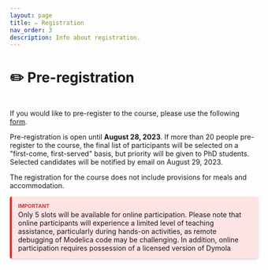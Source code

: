 ```yaml
---
layout: page
title: ✏️ Registration
nav_order: 3
description: Info about registration.
---
```


# ✏️ Pre-registration
<br>
If you would like to pre-register to the course, please use the following <a href="https://forms.gle/HwfkHW3zERthaHaA9" target="_blank">form</a>.

Pre-registration is open until <strong>August 28, 2023</strong>. If more than 20 people pre-register to the course, the final list of participants will be selected on a "first-come, first-served" basis, but priority will be given to PhD students. Selected candidates will be notified by email on August 29, 2023. 

The registration for the course does not include provisions for meals and accommodation.

<style>
p.important,blockquote.important {
    background: rgba(247,126,126,0.2);
    border-left: 4px solid #dd2e2e;
    border-radius: 4px;
    box-shadow: 0 1px 2px rgba(0,0,0,0.12),0 3px 10px rgba(0,0,0,0.08);
    padding: .8rem
}

p.important::before,blockquote.important::before {
    color: #dd2e2e;
    content: "Important";
    display: block;
    font-weight: bold;
    text-transform: uppercase;
    font-size: .75em;
    padding-bottom: .125rem
}

p.important>.important-title,blockquote.important>.important-title {
    color: #dd2e2e;
    display: block;
    font-weight: bold;
    text-transform: uppercase;
    font-size: .75em;
    padding-bottom: .125rem
}

p.important-title,blockquote.important-title {
    background: rgba(247,126,126,0.2);
    border-left: 4px solid #dd2e2e;
    border-radius: 4px;
    box-shadow: 0 1px 2px rgba(0,0,0,0.12),0 3px 10px rgba(0,0,0,0.08);
    padding: .8rem
}

p.important-title>p:first-child,blockquote.important-title>p:first-child {
    margin-top: 0;
    margin-bottom: 0;
    color: #e7af06;
    display: block;
    font-weight: bold;
    text-transform: uppercase;
    font-size: .75em;
    padding-bottom: .125rem
}

blockquote.important {
    margin-left: 0;
    margin-right: 0
}

blockquote.important>p:first-child {
    margin-top: 0
}

blockquote.important>p:last-child {
    margin-bottom: 0
}

blockquote.important-title {
    margin-left: 0;
    margin-right: 0
}

blockquote.important-title>p:nth-child(2) {
    margin-top: 0
}

blockquote.important-title>p:last-child {
    margin-bottom: 0
}

</style>

<p class="important">Only 5 slots will be available for online participation. Please note that online participants will experience a limited level of teaching assistance, particularly during hands-on activities, as remote debugging of Modelica code may be challenging. In addition, online participation requires possession of a licensed version of Dymola</p>





